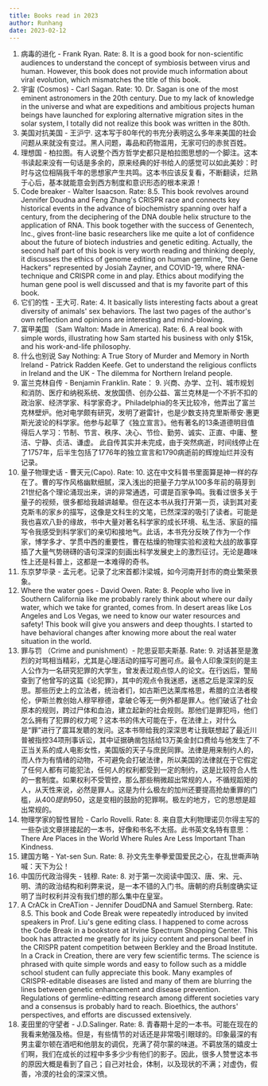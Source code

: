 ```yaml
---
title: Books read in 2023
author: Runhang
date: 2023-02-12
---
```


1. 病毒的进化 - Frank Ryan. Rate: 8. It is a good book for non-scientific audiences to understand the concept of symbiosis between virus and human. However, this book does not provide much information about viral evolution, which mismatches the title of this book. 
2. 宇宙 (Cosmos) - Carl Sagan. Rate: 10. Dr. Sagan is one of the most eminent astronomers in the 20th century. Due to my lack of knowledge in the universe and what are expeditions and ambitious projects human beings have launched for exploring alternative migration sites in the solar system, I totally did not realize this book was written in the 80th. 
3. 美国对抗美国 - 王沪宁. 这本写于80年代的书充分表明这么多年来美国的社会问题从来就没有变过。黑人问题，毒品和药物滥用，无家可归的赤贫百姓。 
4. 理想国 - 柏拉图。有人说整个西方哲学史都只是柏拉图思想的一个脚注。这本书读起来没有一句话是多余的，原来经典的好书给人的感觉可以如此美妙：时时与这位相隔我千年的思想家产生共鸣。这本书应该反复看，不断翻读，烂熟于心后，基本就能意会到西方制度和意识形态的根本来源！ 
5. Code breaker - Walter Isaacson. Rate: 8.5. This book revolves around Jennifer Doudna and Feng Zhang's CRISPR race and connects key historical events in the advance of biochemistry spanning over half a century, from the deciphering of the DNA double helix structure to the application of RNA. This book together with the success of Genentech, Inc., gives front-line basic researchers like me quite a lot of confidence about the future of biotech industries and genetic editing. Actually, the second half part of this book is very worth reading and thinking deeply, it discusses the ethics of genome editing on human germline, "the Gene Hackers" represented by Josiah Zayner, and COVID-19, where RNA-technique and CRISPR come in and play. Ethics about modifying the human gene pool is well discussed and that is my favorite part of this book. 
6. 它们的性 - 王大可. Rate: 4. It basically lists interesting facts about a great diversity of animals' sex behaviors. The last two pages of the author's own reflection and opinions are interesting and mind-blowing.    
7. 富甲美国 （Sam Walton: Made in America). Rate: 6. A real book with simple words, illustrating how Sam started his business with only $15k, and his work-and-life philosophy.
8. 什么也别说 Say Nothing: A True Story of Murder and Memory in North Ireland - Patrick Radden Keefe. Get to understand the religious conflicts in Ireland and the UK - The dilemma for Northern Ireland people.
9. 富兰克林自传 - Benjamin Franklin. Rate： 9. 兴商、办学、立刊、城市规划和消防、医疗和纳税系统、发放国债、创办公益、富兰克林是一个不折不扣的政治家、经济学家、科学家奇才。Philadelphia的冬天比较冷，他弄出了富兰克林壁炉。他对电学颇有研究，发明了避雷针，也是少数支持克里斯蒂安·惠更斯光波论的科学家。他参与起草了《独立宣言》。他有著名的13条道德明目值得后人学习：节制、节言、秩序、决心、节俭、勤劳、诚实、正直、中庸、整洁、宁静、贞洁、谦虚。 此自传其实并未完成，由于突然病逝，时间线停止在了1757年，后半生包括了1776年的独立宣言和1790病逝前的辉煌灿烂并没有记录。
10. 量子物理史话 - 曹天元(Capo). Rate: 10. 这在中文科普书里面算是神一样的存在了。曹的写作风格幽默细腻，深入浅出的把量子力学从100多年前的萌芽到21世纪各个理论涌现出来，讲的非常通透，可谓是百家争鸣。我看过很多关于量子的视频，很多都给我越讲越晕。但在这本书从我打开第一页，读到其对麦克斯韦的家乡的描写，这像是文科生的文笔，已然深深的吸引了读者。可能是我也喜欢八卦的缘故，书中大量对著名科学家的成长环境、私生活、家庭的描写令我感受到科学家们的亲切和接地气。此话，本书充分反映了作为一个作家，博学多才、学贯中西的重要性，曹在枯燥的物理实验和波粒大战的故事穿插了大量气势磅礴的语句深深的刻画出科学发展史上的激烈征讨。无论是趣味性上还是科普上，这都是一本难得的奇书。
11. 东京梦华录 - 孟元老。记录了北宋首都汴梁城，如今河南开封市的商业繁荣景象。
12. Where the water goes - David Owen. Rate: 8. People who live in Southern California like me probably rarely think about where our daily water, which we take for granted, comes from. In desert areas like Los Angeles and Los Vegas, we need to know our water resources and safety! This book will give you answers and deep thoughts. I started to have behavioral changes after knowing more about the real water situation in the world.
13. 罪与罚 （Crime and punishment）- 陀思妥耶夫斯基. Rate: 9. 对话甚至是激烈的对骂相当精彩，尤其是心理活动的描写可圈可点。最令人印象深刻的是主人公作为一名研究犯罪的大学生，曾发表过观点惊人的论文。在行凶后，警局查到了他曾写的这篇《论犯罪》，其中的观点令我迷惑，迷惑之后是深深的反思。那些历史上的立法者，统治者们，如古斯巴达莱库格思，希腊的立法者梭伦，伊斯兰教创始人穆罕穆德，拿破仑等无一例外都是罪人。他们破话了社会原本的规则，跨过尸体和血泊，建立起新的社会规则。那他们是罪犯吗，他们怎么拥有了犯罪的权力呢？这本书的伟大可能在于，在法律上，对什么是“罪”进行了震耳发聩的发问。这本书带给我的深深思考让我联想起了最近川普被指控34项刑事诉讼，其中证据确凿包括给13万美金封口费给与他发生了不正当关系的成人电影女性，美国版的天子与庶民同罪。法律是用来制约人的，而人作为有情绪的动物，不可避免会打破法律，所以美国的法律就在于它假定了任何人都有可能犯法，任何人的权利都受到一定的制约，这是比较符合人性的一套制度。如果权利不受管控，那么那些稍微超出常规的人，不循规蹈矩的人，从天性来说，必然是罪人。这是为什么极左的加州还要提高抢劫重罪的门槛，从$400提到$950，这是变相的鼓励的犯罪啊。极左的地方，它的思想是超出常规的。
14. 物理学家的智性冒险 - Carlo Rovelli. Rate: 8. 来自意大利物理诺贝尔得主写的一些杂谈文章拼接起的一本书，好像和书名不太搭。此书英文名特有意思：There Are Places in the World Where Rules Are Less Important Than Kindness.
15. 建国方略 - Yat-sen Sun. Rate: 8. 孙文先生拳拳爱国爱民之心，在乱世嘶声呐喊：天下为公！
16. 中国历代政治得失 - 钱穆. Rate: 8. 对于第一次阅读中国汉、唐、宋、元、明、清的政治结构和利弊来说，是一本不错的入门书。唐朝的府兵制度确实证明了当时权利并没有我们想的那么集中在皇室。
17. A CrACk in CreATion - Jennifer DoudDNA and Samuel Sternberg. Rate: 8.5. This book and Code Break were repeatedly introduced by invited speakers in Prof. Liu's gene editing class. I happened to come across the Code Break in a bookstore at Irvine Spectrum Shopping Center. This book has attracted me greatly for its juicy content and personal beef in the CRISPR patent competition between Berkley and the Broad Institute. In a Crack in Creation, there are very few scientific terms. The science is phrased with quite simple words and easy to follow such as a middle school student can fully appreciate this book. Many examples of CRISPR-editable diseases are listed and many of them are blurring the lines between genetic enhancement and disease prevention. Regulations of germline-editting research among different societies vary and a consensus is probably hard to reach. Bioethics, the authors' perspectives, and efforts are discussed extensively.
18. 麦田里的守望者 - J.D.Salinger. Rate: 8. 青春期十足的一本书。可能在现在的我看来勉强及格。但是，有些情节的对话还是非常吸引眼球的。印象最深的有男主霍尔顿在酒吧和他朋友的调侃，充满了荷尔蒙的味道。不羁放荡的嬉皮士们啊，我们在成长的过程中多多少少有他们的影子。因此，很多人赞誉这本书的原因大概是看到了自己；自己对社会，体制，以及现状的不满；对虚伪，假善，冷漠的社会的深深义愤。 

